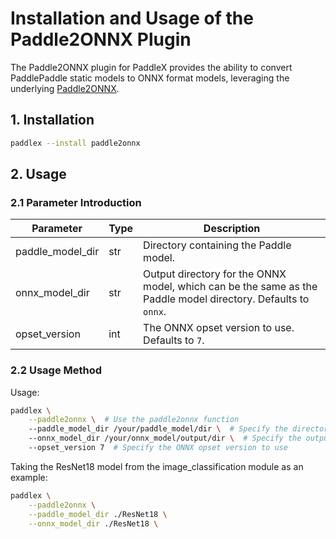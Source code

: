 # Installation and Usage of the Paddle2ONNX Plugin

The Paddle2ONNX plugin for PaddleX provides the ability to convert PaddlePaddle static models to ONNX format models, leveraging the underlying [Paddle2ONNX](https://github.com/PaddlePaddle/Paddle2ONNX).

## 1. Installation

```bash
paddlex --install paddle2onnx
```

## 2. Usage

### 2.1 Parameter Introduction

<table>
    <thead>
        <tr>
            <th>Parameter</th>
            <th>Type</th>
            <th>Description</th>
        </tr>
    </thead>
    <tbody>
        <tr>
            <td>paddle_model_dir</td>
            <td>str</td>
            <td>Directory containing the Paddle model.</td>
        </tr>
        <tr>
            <td>onnx_model_dir</td>
            <td>str</td>
            <td>Output directory for the ONNX model, which can be the same as the Paddle model directory. Defaults to <code>onnx</code>.</td>
        </tr>
        <tr>
            <td>opset_version</td>
            <td>int</td>
            <td>The ONNX opset version to use. Defaults to <code>7</code>.</td>
        </tr>
    </tbody>
</table>

### 2.2 Usage Method

Usage:

```bash
paddlex \
    --paddle2onnx \  # Use the paddle2onnx function
    --paddle_model_dir /your/paddle_model/dir \  # Specify the directory where the Paddle model is located
    --onnx_model_dir /your/onnx_model/output/dir \  # Specify the output directory for the converted ONNX model
    --opset_version 7  # Specify the ONNX opset version to use
```

Taking the ResNet18 model from the image_classification module as an example:

```bash
paddlex \
    --paddle2onnx \
    --paddle_model_dir ./ResNet18 \
    --onnx_model_dir ./ResNet18 \
```
